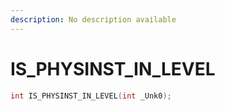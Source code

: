 ```yaml
---
description: No description available 
---
```


# IS_PHYSINST_IN_LEVEL

```cpp
int IS_PHYSINST_IN_LEVEL(int _Unk0);
```